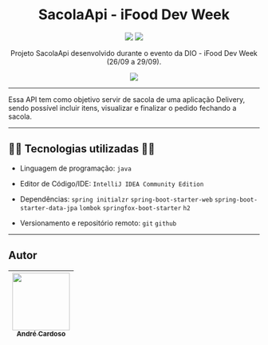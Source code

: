 <h1 align="center">SacolaApi - iFood Dev Week</h1>

<p align="center">
<img src="https://img.shields.io/badge/java-%23ED8B00.svg?style=for-the-badge&logo=java&logoColor=white"/>
<img src="https://img.shields.io/badge/spring-%236DB33F.svg?style=for-the-badge&logo=spring&logoColor=white"/>
</p>

<p align="center">
  Projeto SacolaApi desenvolvido durante o evento da DIO - iFood Dev Week (26/09 a 29/09).
</p>

<div align="center">
  <img src="https://user-images.githubusercontent.com/96630233/193500410-14445a40-4adb-4277-ae90-1fc94b3559cb.png"/>
</div>

---

Essa API tem como objetivo servir de sacola de uma aplicação Delivery, sendo possível incluir itens, visualizar e finalizar o pedido fechando a sacola.

---

## :man_technologist: Tecnologias utilizadas :man_technologist:

- Linguagem de programação: `java`

- Editor de Código/IDE: `IntelliJ IDEA Community Edition`

- Dependências: `spring initialzr` `spring-boot-starter-web` `spring-boot-starter-data-jpa` `lombok` `springfox-boot-starter` `h2`

- Versionamento e repositório remoto: `git` `github`

---

## Autor

| [<img src="https://avatars.githubusercontent.com/u/33385274?s=400&u=e7f9b2171afdd169c1654ea40bec71208c4e76fa&v=4" width=115><br><sub>André Cardoso</sub>](https://github.com/andreadarc) |
| :---: |
